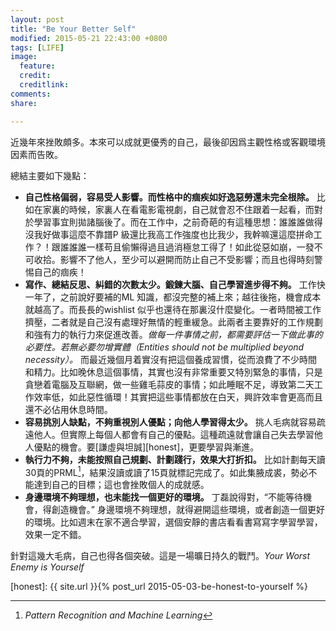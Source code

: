 ```yaml
---
layout: post
title: "Be Your Better Self"
modified: 2015-05-21 22:43:00 +0800
tags: [LIFE]
image:
  feature: 
  credit: 
  creditlink: 
comments: 
share: 

---
```


近幾年來挫敗頗多。本來可以成就更優秀的自己，最後卻因爲主觀性格或客觀環境因素而告敗。

總結主要如下幾點：

- **自己性格偏弱，容易受人影響。而性格中的痼疾如好逸惡勞還未完全根除。** 比如在家裏的時候，家裏人在看電影電視劇，自己就會忍不住跟着一起看，而對於學習事宜則拋諸腦後了。而在工作中，之前奇葩的有這種思想：誰誰誰做得沒我好做事這麼不靠譜P 級還比我高工作強度也比我少，我幹嘛還這麼拼命工作？！跟誰誰誰一樣苟且偷懶得過且過消極怠工得了！如此從惡如崩，一發不可收拾。影響不了他人，至少可以避開而防止自己不受影響；而且也得時刻警惕自己的痼疾！
- **寫作、總結反思、糾錯的次數太少。鍛鍊大腦、自己學習進步得不夠。** 工作快一年了，之前說好要補的ML 知識，都沒完整的補上來；越往後拖，機會成本就越高了。而長長的wishlist 似乎也還待在那裏沒什麼變化。一者時間被工作擠壓，二者就是自己沒有處理好無情的輕重緩急。此兩者主要靠好的工作規劃和強有力的執行力來促進改善。*做每一件事情之前，都需要評估一下做此事的必要性。若無必要勿增實體（Entities should not be multiplied beyond necessity）。*  而最近幾個月着實沒有把這個養成習慣，從而浪費了不少時間和精力。比如晚休息這個事情，其實也沒有非常重要又特別緊急的事情，只是貪戀着電腦及互聯網，做一些雞毛蒜皮的事情；如此睡眠不足，導致第二天工作效率低，如此惡性循環！其實把這些事情都放在白天，興許效率會更高而且還不必佔用休息時間。
- **容易挑別人缺點，不夠重視別人優點；向他人學習得太少。** 挑人毛病就容易疏遠他人。但實際上每個人都會有自己的優點。這種疏遠就會讓自己失去學習他人優點的機會。要[謙虛與坦誠][honest]，更要學習與漸進。
- **執行力不夠，未能按照自己規劃、計劃踐行，效果大打折扣。** 比如計劃每天讀30頁的PRML[^PRML]，結果沒讀或讀了15頁就標記完成了。如此集腋成裘，勢必不能達到自己的目標；這也會挫敗個人的成就感。
- **身邊環境不夠理想，也未能找一個更好的環境。** 丁磊說得對，“不能等待機會，得創造機會。” 身邊環境不夠理想，就得避開這些環境，或者創造一個更好的環境。比如週末在家不適合學習，選個安靜的書店看看書寫寫字學習學習，效果一定不錯。

針對這幾大毛病，自己也得各個突破。這是一場曠日持久的戰鬥。*Your Worst Enemy is Yourself*


[honest]: {{ site.url }}{%  post_url 2015-05-03-be-honest-to-yourself %}


[^PRML]: _Pattern Recognition and Machine Learning_

